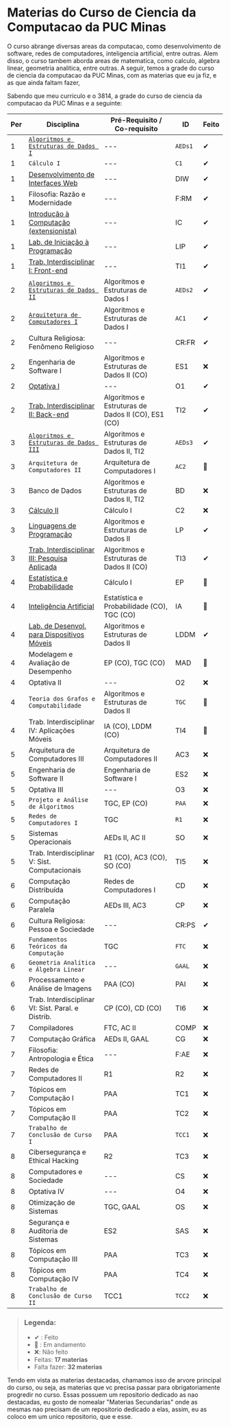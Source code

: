 # Materias do Curso de Ciencia da Computacao da PUC Minas
O curso abrange diversas areas da computacao, como desenvolvimento de software, redes de computadores, inteligencia artificial, entre outras. Alem disso, o curso tambem aborda areas de matematica, como calculo, algebra linear, geometria analitica, entre outras. A seguir, temos a grade do curso de ciencia da computacao da PUC Minas, com as materias que eu ja fiz, e as que ainda faltam fazer,

Sabendo que meu curriculo e o 3814, a grade do curso de ciencia da computacao da PUC Minas e a seguinte:

| Per | Disciplina                                                                                                          | Pré-Requisito / Co-requisito                        | ID        | Feito |
|-----|---------------------------------------------------------------------------------------------------------------------|-----------------------------------------------------|-----------|-------|
| 1   | [``Algoritmos e Estruturas de Dados I``](https://github.com/giusfds/AEDS-I)                                         | ---                                                 | ``AEDs1`` | ✔     |
| 1   | ``Cálculo I``                                                                                                       | ---                                                 | ``C1``    | ✔     |
| 1   | [Desenvolvimento de Interfaces Web](https://github.com/giusfds/Computacao-PucMinas/tree/main/1°%20Periodo/DIW)      | ---                                                 | DIW       | ✔     |
| 1   | Filosofia: Razão e Modernidade                                                                                      | ---                                                 | F:RM      | ✔     |
| 1   | [Introdução à Computação (extensionista)](https://github.com/giusfds/Computacao-PucMinas/tree/main/1°%20Periodo/IC) | ---                                                 | IC        | ✔     |
| 1   | [Lab. de Iniciação à Programação](https://github.com/giusfds/Computacao-PucMinas/tree/main/1°%20Periodo/LIP)        | ---                                                 | LIP       | ✔     |
| 1   | [Trab. Interdisciplinar I: Front-end](https://github.com/ICEI-PUC-Minas-PMGCC-TI/FeedMe)                            | ---                                                 | TI1       | ✔     |
| 2   | [``Algoritmos e Estruturas de Dados II``](https://github.com/giusfds/AEDS-II)                                       | Algoritmos e Estruturas de Dados I                  | ``AEDs2`` | ✔     |
| 2   | [``Arquitetura de Computadores I``](https://github.com/giusfds/AC-I)                                                | Algoritmos e Estruturas de Dados I                  | ``AC1``   | ✔     |
| 2   | Cultura Religiosa: Fenômeno Religioso                                                                               | ---                                                 | CR:FR     | ✔     |
| 2   | Engenharia de Software I                                                                                            | Algoritmos e Estruturas de Dados II (CO)            | ES1       | ❌    |
| 2   | [Optativa I](https://github.com/giusfds/Computacao-PucMinas/tree/main/2°%20Periodo/Sistemas%20Inteligentes)         | ---                                                 | O1        | ✔     |
| 2   | [Trab. Interdisciplinar II: Back-end](https://github.com/ICEI-PUC-Minas-CC-TI/plmg-cc-ti2-2024-1-g02-movesmart)     | Algoritmos e Estruturas de Dados II (CO), ES1 (CO)  | TI2       | ✔     |
| 3   | [``Algoritmos e Estruturas de Dados III``](https://github.com/giusfds/AEDS-III)                                     | Algoritmos e Estruturas de Dados II, TI2            | ``AEDs3`` | ✔     |
| 3   | ``Arquitetura de Computadores II``                                                                                  | Arquitetura de Computadores I                       | ``AC2``   | 📍     |
| 3   | Banco de Dados                                                                                                      | Algoritmos e Estruturas de Dados II, TI2            | BD        | ❌    |
| 3   | [Cálculo II](https://github.com/giusfds/Computacao-PucMinas/tree/main/3°%20Periodo/Calculo_2)                       | Cálculo I                                           | C2        | ❌    |
| 3   | [Linguagens de Programação](https://github.com/giusfds/Computacao-PucMinas/tree/main/3°%20Periodo/LP)               | Algoritmos e Estruturas de Dados II                 | LP        | ✔     |
| 3   | [Trab. Interdisciplinar III: Pesquisa Aplicada](https://github.com/ICEI-PUC-Minas-CC-TI/plmg-cc-ti3-2024-2-g9-gcjp) | Algoritmos e Estruturas de Dados II (CO)            | TI3       | ✔     |
| 4   | [Estatística e Probabilidade](https://github.com/giusfds/Computacao-PucMinas/tree/main/4°%20Periodo/EP)             | Cálculo I                                           | EP        | 📍     |
| 4   | [Inteligência Artificial](https://github.com/giusfds/Computacao-PucMinas/tree/main/4°%20Periodo/IA)                 | Estatística e Probabilidade (CO), TGC (CO)          | IA        | 📍     |
| 4   | [Lab. de Desenvol. para Dispositivos Móveis](https://github.com/giusfds/LDDM)                                       | Algoritmos e Estruturas de Dados II                 | LDDM      | ✔     |
| 4   | Modelagem e Avaliação de Desempenho                                                                                 | EP (CO), TGC (CO)                                   | MAD       | 📍     |
| 4   | Optativa II                                                                                                         | ---                                                 | O2        | ❌    |
| 4   | ``Teoria dos Grafos e Computabilidade``                                                                             | Algoritmos e Estruturas de Dados II                 | ``TGC``   | 📍     |
| 4   | Trab. Interdisciplinar IV: Aplicações Móveis                                                                        | IA (CO), LDDM (CO)                                  | TI4       | 📍     |
| 5   | Arquitetura de Computadores III                                                                                     | Arquitetura de Computadores II                      | AC3       | ❌    |
| 5   | Engenharia de Software II                                                                                           | Engenharia de Software I                            | ES2       | ❌    |
| 5   | Optativa III                                                                                                        | ---                                                 | O3        | ❌    |
| 5   | ``Projeto e Análise de Algoritmos``                                                                                 | TGC, EP (CO)                                        | ``PAA``   | ❌    |
| 5   | ``Redes de Computadores I``                                                                                         | TGC                                                 | ``R1``    | ❌    |
| 5   | Sistemas Operacionais                                                                                               | AEDs II, AC II                                      | SO        | ❌    |
| 5   | Trab. Interdisciplinar V: Sist. Computacionais                                                                      | R1 (CO), AC3 (CO), SO (CO)                          | TI5       | ❌    |
| 6   | Computação Distribuída                                                                                              | Redes de Computadores I                             | CD        | ❌    |
| 6   | Computação Paralela                                                                                                 | AEDs III, AC3                                       | CP        | ❌    |
| 6   | Cultura Religiosa: Pessoa e Sociedade                                                                               | ---                                                 | CR:PS     | ✔     |
| 6   | ``Fundamentos Teóricos da Computação``                                                                              | TGC                                                 | ``FTC``   | ❌    |
| 6   | ``Geometria Analítica e Álgebra Linear``                                                                            | ---                                                 | ``GAAL``  | ❌    |
| 6   | Processamento e Análise de Imagens                                                                                  | PAA (CO)                                            | PAI       | ❌    |
| 6   | Trab. Interdisciplinar VI: Sist. Paral. e Distrib.                                                                  | CP (CO), CD (CO)                                    | TI6       | ❌    |
| 7   | Compiladores                                                                                                        | FTC, AC II                                          | COMP      | ❌    |
| 7   | Computação Gráfica                                                                                                  | AEDs II, GAAL                                       | CG        | ❌    |
| 7   | Filosofia: Antropologia e Ética                                                                                     | ---                                                 | F:AE      | ❌    |
| 7   | Redes de Computadores II                                                                                            | R1                                                  | R2        | ❌    |
| 7   | Tópicos em Computação I                                                                                             | PAA                                                 | TC1       | ❌    |
| 7   | Tópicos em Computação II                                                                                            | PAA                                                 | TC2       | ❌    |
| 7   | ``Trabalho de Conclusão de Curso I``                                                                                | PAA                                                 | ``TCC1``  | ❌    |
| 8   | Cibersegurança e Ethical Hacking                                                                                    | R2                                                  | TC3       | ❌    |
| 8   | Computadores e Sociedade                                                                                            | ---                                                 | CS        | ❌    |
| 8   | Optativa IV                                                                                                         | ---                                                 | O4        | ❌    |
| 8   | Otimização de Sistemas                                                                                              | TGC, GAAL                                           | OS        | ❌    |
| 8   | Segurança e Auditoria de Sistemas                                                                                   | ES2                                                 | SAS       | ❌    |
| 8   | Tópicos em Computação III                                                                                           | PAA                                                 | TC3       | ❌    |
| 8   | Tópicos em Computação IV                                                                                            | PAA                                                 | TC4       | ❌    |
| 8   | ``Trabalho de Conclusão de Curso II``                                                                               | TCC1                                                | ``TCC2``  | ❌    |

> ### Legenda:
> - ✔ : Feito
> - 📍 : Em andamento
> - ❌: Não feito
> - Feitas: **17 materias**
> - Falta fazer: **32 materias**

Tendo em vista as materias destacadas, chamamos isso de arvore principal do curso, ou seja, as materias que vc precisa passar para obrigatoriamente progredir no curso. Essas possuem um repositorio dedicado as nao destacadas, eu gosto de nomealar "Materias Secundarias" onde as mesmas nao precisam de um repositorio dedicado a elas, assim, eu as coloco em um unico repositorio, que e esse.

